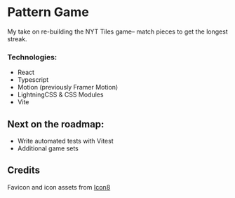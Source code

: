 # Pattern Game

My take on re-building the NYT Tiles game– match pieces to get the longest streak.

### Technologies:

- React
- Typescript
- Motion (previously Framer Motion)
- LightningCSS & CSS Modules
- Vite

## Next on the roadmap:

- Write automated tests with Vitest
- Additional game sets

## Credits

Favicon and icon assets from [Icon8](https://icons8.com)
